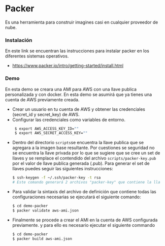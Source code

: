 # Packer
Es una herramienta para construir imagines casi en cualquier proveedor de nube.

### Instalación
En este link se encuentran las instrucciones para instalar packer en los diferentes sistemas operativos.
- https://www.packer.io/intro/getting-started/install.html


### Demo
En esta demo se creara una AMI para AWS con una llave publica personalizada y con docker. En esta demo se asumirá que ya tienes una cuenta de AWS previamente creada.
- Crear un usuario en tu cuenta de AWS y obtener las credenciales (secret_id y secret_key) de AWS.
- Configurar las credenciales como variables de entorno.
    ```sh
     $ export AWS_ACCESS_KEY_ID=""
     $ export AWS_SECRET_ACCESS_KEY=""
    ```
- Dentro del directorio `scripts`se encuentra la llave publica que se agregara a la imagen base resultante. Por cuestiones se seguridad no se encuentra la llave privada por lo que se sugiere que se cree un set de llaves y se remplace el contendido del archivo `scripts/packer-key.pub`  por el valor de llave publica generada (.pub). Para generar el set de llaves puedes seguir las siguientes instrucciones:
    ```sh
    $ ssh-keygen -f ~/.ssh/packer-key -t rsa
    # Este comando generará 2 archivos "packer-key" que contiene la llave privada y "packer-key.pub" que contiene la llave publica, el contenido de esta es el que e reemplazara en el archivo "scripts/packer-key.pub" dentro de esta carpeta.
    ```
- Para validar la sintaxis del archivo de definición que contiene todas las configuraciones necesarias se ejecutará el siguiente comando:
    ```sh
    $ cd demo-packer
    $ packer validate aws-ami.json
    ```
- Finalmente se procede a crear el AMI en la cuenta de AWS configurada previamente. y para ello es necesario ejecutar el siguiente commando
    ```sh
    $ cd demo-packer
    $ packer build aws-ami.json
    ```